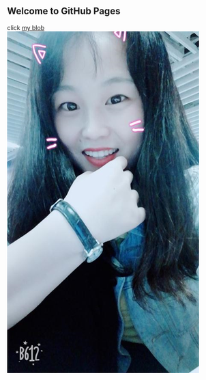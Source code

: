 ## Welcome to GitHub Pages
click [my blob](https://www.jianshu.com/u/986bcc3dcc0f)
![she](./images/she.png)
